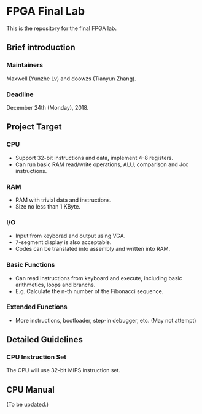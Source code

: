 # FPGA Final Lab

This is the repository for the final FPGA lab.

## Brief introduction

### Maintainers

Maxwell (Yunzhe Lv) and doowzs (Tianyun Zhang).

### Deadline

December 24th (Monday), 2018.

## Project Target

### CPU

- Support 32-bit instructions and data, implement 4-8 registers.
- Can run basic RAM read/write operations, ALU, comparison and Jcc instructions.

### RAM

- RAM with trivial data and instructions.
- Size no less than 1 KByte.

### I/O

- Input from keyborad and output using VGA.
- 7-segment display is also acceptable.
- Codes can be translated into assembly and written into RAM.

### Basic Functions

- Can read instructions from keyboard and execute, including basic arithmetics, loops and branchs.
- E.g. Calculate the n-th number of the Fibonacci sequence.

### Extended Functions

- More instructions, bootloader, step-in debugger, etc. (May not attempt)

## Detailed Guidelines

### CPU Instruction Set

The CPU will use 32-bit MIPS instruction set.

## CPU Manual

(To be updated.)